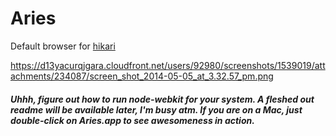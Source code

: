 Aries
=====

Default browser for <a href="https://github.com/IdeasNeverCease/hikari">hikari</a>

https://d13yacurqjgara.cloudfront.net/users/92980/screenshots/1539019/attachments/234087/screen_shot_2014-05-05_at_3.32.57_pm.png

##### Uhhh, figure out how to run node-webkit for your system. A fleshed out readme will be available later, I'm busy atm. If you are on a Mac, just double-click on Aries.app to see awesomeness in action.